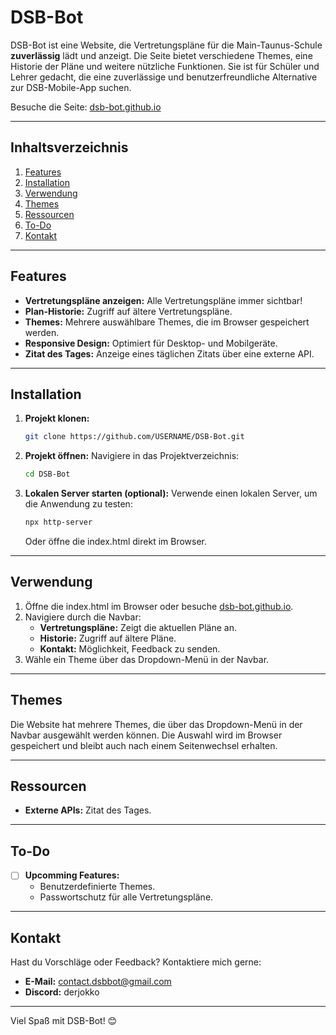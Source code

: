# DSB-Bot

DSB-Bot ist eine Website, die Vertretungspläne für die Main-Taunus-Schule **zuverlässig** lädt und anzeigt. Die Seite bietet verschiedene Themes, eine Historie der Pläne und weitere nützliche Funktionen. Sie ist für Schüler und Lehrer gedacht, die eine zuverlässige und benutzerfreundliche Alternative zur DSB-Mobile-App suchen.

Besuche die Seite: [dsb-bot.github.io](https://dsb-bot.github.io)

---

## Inhaltsverzeichnis
1. [Features](#features)
2. [Installation](#installation)
3. [Verwendung](#verwendung)
4. [Themes](#themes)
5. [Ressourcen](#ressourcen)
6. [To-Do](#to-do)
7. [Kontakt](#kontakt)

---

## Features
- **Vertretungspläne anzeigen:** Alle Vertretungspläne immer sichtbar!
- **Plan-Historie:** Zugriff auf ältere Vertretungspläne.
- **Themes:** Mehrere auswählbare Themes, die im Browser gespeichert werden.
- **Responsive Design:** Optimiert für Desktop- und Mobilgeräte.
- **Zitat des Tages:** Anzeige eines täglichen Zitats über eine externe API.

---

## Installation
1. **Projekt klonen:**
   ```bash
   git clone https://github.com/USERNAME/DSB-Bot.git
   ```
2. **Projekt öffnen:**
   Navigiere in das Projektverzeichnis:
   ```bash
   cd DSB-Bot
   ```
3. **Lokalen Server starten (optional):**
   Verwende einen lokalen Server, um die Anwendung zu testen:
   ```bash
   npx http-server
   ```
   Oder öffne die index.html direkt im Browser.

---

## Verwendung
1. Öffne die index.html im Browser oder besuche [dsb-bot.github.io](https://dsb-bot.github.io).
2. Navigiere durch die Navbar:
   - **Vertretungspläne:** Zeigt die aktuellen Pläne an.
   - **Historie:** Zugriff auf ältere Pläne.
   - **Kontakt:** Möglichkeit, Feedback zu senden.
3. Wähle ein Theme über das Dropdown-Menü in der Navbar.

---

## Themes
Die Website hat  mehrere Themes, die über das Dropdown-Menü in der Navbar ausgewählt werden können. Die Auswahl wird im Browser gespeichert und bleibt auch nach einem Seitenwechsel erhalten.

---

## Ressourcen
- **Externe APIs:** Zitat des Tages.

---

## To-Do
- [ ] **Upcomming Features:**
  - Benutzerdefinierte Themes.
  - Passwortschutz für alle Vertretungspläne.

---

## Kontakt
Hast du Vorschläge oder Feedback? Kontaktiere mich gerne:
- **E-Mail:** [contact.dsbbot@gmail.com](mailto:contact.dsbbot@gmail.com)
- **Discord:** derjokko

---

Viel Spaß mit DSB-Bot! 😊